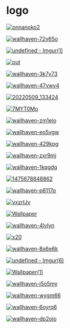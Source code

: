# logo

<a href="onnanoko2.png"><img alt="onnanoko2" src="onnanoko2.png"></a>

<a href="wallhaven-72v65o.png"><img alt="wallhaven-72v65o" src="wallhaven-72v65o.png"></a>

<a href="undefined - Imgur(1).png"><img alt="undefined - Imgur(1)" src="undefined - Imgur(1).png"></a>

<a href="out.png"><img alt="out" src="out.png"></a>

<a href="wallhaven-3k7y73.jpg"><img alt="wallhaven-3k7y73" src="wallhaven-3k7y73.jpg"></a>

<a href="wallhaven-47vwv4.jpg"><img alt="wallhaven-47vwv4" src="wallhaven-47vwv4.jpg"></a>

<a href="20220509_133424.jpg"><img alt="20220509_133424" src="20220509_133424.jpg"></a>

<a href="7MYT0Mo.png"><img alt="7MYT0Mo" src="7MYT0Mo.png"></a>

<a href="wallhaven-zm1elo.png"><img alt="wallhaven-zm1elo" src="wallhaven-zm1elo.png"></a>

<a href="wallhaven-eo5vgw.png"><img alt="wallhaven-eo5vgw" src="wallhaven-eo5vgw.png"></a>

<a href="wallhaven-429kpg.png"><img alt="wallhaven-429kpg" src="wallhaven-429kpg.png"></a>

<a href="wallhaven-zxr9mj.jpg"><img alt="wallhaven-zxr9mj" src="wallhaven-zxr9mj.jpg"></a>

<a href="wallhaven-1kqgdg.jpg"><img alt="wallhaven-1kqgdg" src="wallhaven-1kqgdg.jpg"></a>

<a href="1475678848862.png"><img alt="1475678848862" src="1475678848862.png"></a>

<a href="wallhaven-p8117p.png"><img alt="wallhaven-p8117p" src="wallhaven-p8117p.png"></a>

<a href="yxzrIJv.png"><img alt="yxzrIJv" src="yxzrIJv.png"></a>

<a href="Wallpaper.jpg"><img alt="Wallpaper" src="Wallpaper.jpg"></a>

<a href="wallhaven-4lvlyn.jpg"><img alt="wallhaven-4lvlyn" src="wallhaven-4lvlyn.jpg"></a>

<a href="x20.png"><img alt="x20" src="x20.png"></a>

<a href="wallhaven-8x6e6k.jpg"><img alt="wallhaven-8x6e6k" src="wallhaven-8x6e6k.jpg"></a>

<a href="undefined - Imgur(6).png"><img alt="undefined - Imgur(6)" src="undefined - Imgur(6).png"></a>

<a href="Wallpaper(1).jpg"><img alt="Wallpaper(1)" src="Wallpaper(1).jpg"></a>

<a href="wallhaven-j5o5my.jpg"><img alt="wallhaven-j5o5my" src="wallhaven-j5o5my.jpg"></a>

<a href="wallhaven-wygm66.png"><img alt="wallhaven-wygm66" src="wallhaven-wygm66.png"></a>

<a href="wallhaven-6oyrq6.png"><img alt="wallhaven-6oyrq6" src="wallhaven-6oyrq6.png"></a>

<a href="wallhaven-dp2ojo.png"><img alt="wallhaven-dp2ojo" src="wallhaven-dp2ojo.png"></a>

